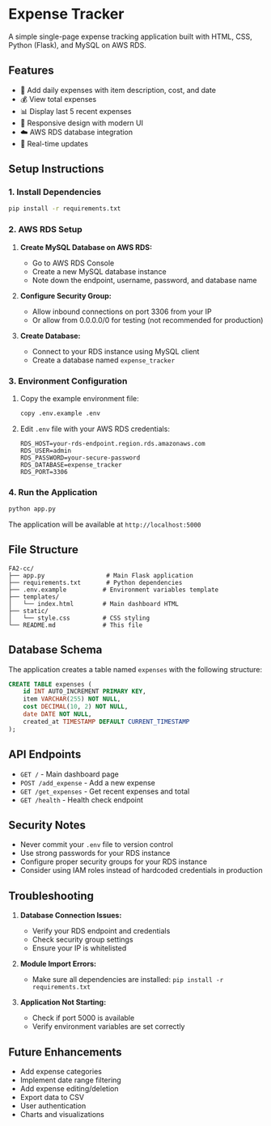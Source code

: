 # Expense Tracker

A simple single-page expense tracking application built with HTML, CSS, Python (Flask), and MySQL on AWS RDS.

## Features

- 📝 Add daily expenses with item description, cost, and date
- 💰 View total expenses
- 📊 Display last 5 recent expenses
- 🎨 Responsive design with modern UI
- ☁️ AWS RDS database integration
- 🔄 Real-time updates

## Setup Instructions

### 1. Install Dependencies

```bash
pip install -r requirements.txt
```

### 2. AWS RDS Setup

1. **Create MySQL Database on AWS RDS:**
   - Go to AWS RDS Console
   - Create a new MySQL database instance
   - Note down the endpoint, username, password, and database name

2. **Configure Security Group:**
   - Allow inbound connections on port 3306 from your IP
   - Or allow from 0.0.0.0/0 for testing (not recommended for production)

3. **Create Database:**
   - Connect to your RDS instance using MySQL client
   - Create a database named `expense_tracker`

### 3. Environment Configuration

1. Copy the example environment file:
   ```bash
   copy .env.example .env
   ```

2. Edit `.env` file with your AWS RDS credentials:
   ```
   RDS_HOST=your-rds-endpoint.region.rds.amazonaws.com
   RDS_USER=admin
   RDS_PASSWORD=your-secure-password
   RDS_DATABASE=expense_tracker
   RDS_PORT=3306
   ```

### 4. Run the Application

```bash
python app.py
```

The application will be available at `http://localhost:5000`

## File Structure

```
FA2-cc/
├── app.py                 # Main Flask application
├── requirements.txt       # Python dependencies
├── .env.example          # Environment variables template
├── templates/
│   └── index.html        # Main dashboard HTML
├── static/
│   └── style.css         # CSS styling
└── README.md             # This file
```

## Database Schema

The application creates a table named `expenses` with the following structure:

```sql
CREATE TABLE expenses (
    id INT AUTO_INCREMENT PRIMARY KEY,
    item VARCHAR(255) NOT NULL,
    cost DECIMAL(10, 2) NOT NULL,
    date DATE NOT NULL,
    created_at TIMESTAMP DEFAULT CURRENT_TIMESTAMP
);
```

## API Endpoints

- `GET /` - Main dashboard page
- `POST /add_expense` - Add a new expense
- `GET /get_expenses` - Get recent expenses and total
- `GET /health` - Health check endpoint

## Security Notes

- Never commit your `.env` file to version control
- Use strong passwords for your RDS instance
- Configure proper security groups for your RDS instance
- Consider using IAM roles instead of hardcoded credentials in production

## Troubleshooting

1. **Database Connection Issues:**
   - Verify your RDS endpoint and credentials
   - Check security group settings
   - Ensure your IP is whitelisted

2. **Module Import Errors:**
   - Make sure all dependencies are installed: `pip install -r requirements.txt`

3. **Application Not Starting:**
   - Check if port 5000 is available
   - Verify environment variables are set correctly

## Future Enhancements

- Add expense categories
- Implement date range filtering
- Add expense editing/deletion
- Export data to CSV
- User authentication
- Charts and visualizations
